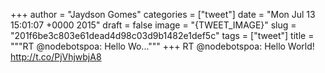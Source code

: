 
+++
author = "Jaydson Gomes"
categories = ["tweet"]
date = "Mon Jul 13 15:01:07 +0000 2015"
draft = false
image = "{TWEET_IMAGE}"
slug = "201f6be3c803e61dead4d98c03d9b1482e1def5c"
tags = ["tweet"]
title = """RT @nodebotspoa: Hello Wo..."""
+++
RT @nodebotspoa: Hello World! http://t.co/PjVhjwbjA8
